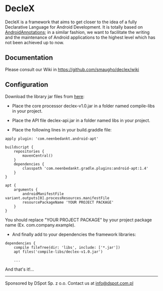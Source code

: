 # DecleX

DecleX is a framework that aims to get closer to the idea of a fully Declarative Language for Android Development. 
It is totally based on <a href="https://github.com/excilys/androidannotations/wiki" target="_blank">AndroidAnnotations</a>; in a similar fashion, we want to facilitate the writing and the maintenance of 
Android applications to the highest level which has not been achieved up to now.


## Documentation

Please consult our Wiki in https://github.com/smaugho/declex/wiki

## Configuration

Download the library jar files from [here](https://github.com/smaugho/declex/releases/tag/v1.0):

* Place the core processor declex-v1.0.jar in a folder named compile-libs in your project.

* Place the API file declex-api.jar in a folder named libs in your project.

* Place the following lines in your build.graddle file:

```graddle
apply plugin: 'com.neenbedankt.android-apt'

buildscript {
    repositories {
        mavenCentral()
    }
    dependencies {
        classpath 'com.neenbedankt.gradle.plugins:android-apt:1.4'
    }
}

apt {
    arguments {
        androidManifestFile variant.outputs[0].processResources.manifestFile
        resourcePackageName 'YOUR PROJECT PACKAGE'
    }
}

```
You should replace "YOUR PROJECT PACKAGE" by your project package name (Ex. com.company.example).

* And finally add to your dependencies the framework libraries:

```graddle
dependencies {
    compile fileTree(dir: 'libs', include: ['*.jar'])
    apt files('compile-libs/declex-v1.0.jar')
    
    ...
```

And that's it!...

-----------
Sponsored by DSpot Sp. z o.o. Contact us at info@dspot.com.pl
